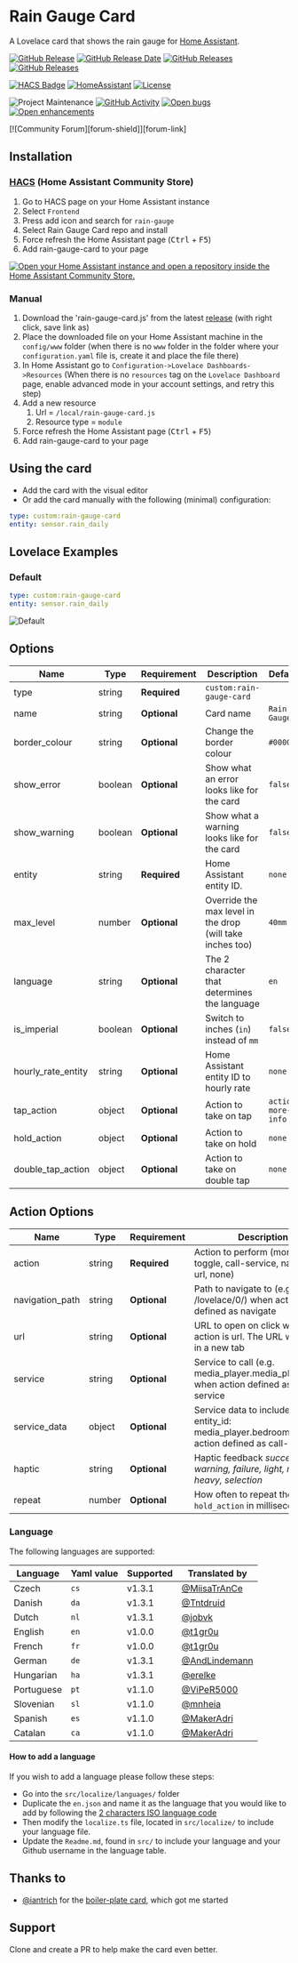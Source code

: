 # Rain Gauge Card

A Lovelace card that shows the rain gauge for [Home Assistant](https://home-assistant.io/).

[![GitHub Release][releases-shield]][releases-link] [![GitHub Release Date][release-date-shield]][releases-link] [![GitHub Releases][latest-download-shield]][traffic-link] [![GitHub Releases][total-download-shield]][traffic-link]

[![HACS Badge][hacs-shield]][hacs-link] [![HomeAssistant][home-assistant-shield]][home-assistant-link] [![License][license-shield]][license-link]

![Project Maintenance][maintenance-shield] [![GitHub Activity][activity-shield]][activity-link] [![Open bugs][bugs-shield]][bugs-link] [![Open enhancements][enhancements-shield]][enhancement-link]

[![Community Forum][forum-shield]][forum-link]

## Installation

### [HACS](https://hacs.xyz/) (Home Assistant Community Store)

1. Go to HACS page on your Home Assistant instance
1. Select `Frontend`
1. Press add icon and search for `rain-gauge`
1. Select Rain Gauge Card repo and install
1. Force refresh the Home Assistant page (<kbd>Ctrl</kbd> + <kbd>F5</kbd>)
1. Add rain-gauge-card to your page

[![Open your Home Assistant instance and open a repository inside the Home Assistant Community Store.](https://my.home-assistant.io/badges/hacs_repository.svg)](https://my.home-assistant.io/redirect/hacs_repository/?owner=t1gr0u&repository=rain-gauge-card&category=plugin)

### Manual

1. Download the 'rain-gauge-card.js' from the latest [release](https://github.com/t1gr0u/rain-gauge-card/releases) (with right click, save link as)
1. Place the downloaded file on your Home Assistant machine in the `config/www` folder (when there is no `www` folder in the folder where your `configuration.yaml` file is, create it and place the file there)
1. In Home Assistant go to `Configuration->Lovelace Dashboards->Resources` (When there is no `resources` tag on the `Lovelace Dashboard` page, enable advanced mode in your account settings, and retry this step)
1. Add a new resource
   1. Url = `/local/rain-gauge-card.js`
   1. Resource type = `module`
1. Force refresh the Home Assistant page (<kbd>Ctrl</kbd> + <kbd>F5</kbd>)
1. Add rain-gauge-card to your page

## Using the card

- Add the card with the visual editor
- Or add the card manually with the following (minimal) configuration:

```yaml
type: custom:rain-gauge-card
entity: sensor.rain_daily
```

## Lovelace Examples

### Default

```yaml
type: custom:rain-gauge-card
entity: sensor.rain_daily
```

![Default](https://github.com/t1gr0u/rain-gauge-card/blob/master/docs/images/rain-gauge-card.png?raw=true)


## Options

| Name              | Type    | Requirement  | Description                                                              | Default             |
| ----------------- | ------- | ------------ | ------------------------------------------------------------------------ | ------------------- |
| type              | string  | **Required** | `custom:rain-gauge-card`                                                 |                     |
| name              | string  | **Optional** | Card name                                                                | `Rain Gauge`        |
| border_colour     | string  | **Optional** | Change the border colour                                                 | `#000000`           |
| show_error        | boolean | **Optional** | Show what an error looks like for the card                               | `false`             |
| show_warning      | boolean | **Optional** | Show what a warning looks like for the card                              | `false`             |
| entity            | string  | **Required** | Home Assistant entity ID.                                                | `none`              |
| max_level         | number  | **Optional** | Override the max level in the drop (will take inches too)                | `40mm`              |
| language          | string  | **Optional** | The 2 character that determines the language                             | `en`                |
| is_imperial       | boolean | **Optional** | Switch to inches (`in`) instead of `mm`                                  | `false`             |
| hourly_rate_entity| string  | **Optional** | Home Assistant entity ID to hourly rate                                  | `none`              |
| tap_action        | object  | **Optional** | Action to take on tap                                                    | `action: more-info` |
| hold_action       | object  | **Optional** | Action to take on hold                                                   | `none`              |
| double_tap_action | object  | **Optional** | Action to take on double tap                                             | `none`              |

## Action Options

| Name            | Type   | Requirement  | Description                                                                                                                            | Default     |
| --------------- | ------ | ------------ | -------------------------------------------------------------------------------------------------------------------------------------- | ----------- |
| action          | string | **Required** | Action to perform (more-info, toggle, call-service, navigate url, none)                                                                | `more-info` |
| navigation_path | string | **Optional** | Path to navigate to (e.g. /lovelace/0/) when action defined as navigate                                                                | `none`      |
| url             | string | **Optional** | URL to open on click when action is url. The URL will open in a new tab                                                                | `none`      |
| service         | string | **Optional** | Service to call (e.g. media_player.media_play_pause) when action defined as call-service                                               | `none`      |
| service_data    | object | **Optional** | Service data to include (e.g. entity_id: media_player.bedroom) when action defined as call-service                                     | `none`      |
| haptic          | string | **Optional** | Haptic feedback _success, warning, failure, light, medium, heavy, selection_                                                           | `none`      |
| repeat          | number | **Optional** | How often to repeat the `hold_action` in milliseconds.                                                                                 | `none`      |


### Language

The following languages are supported:

| Language  | Yaml value | Supported | Translated by                                                                       |
| --------- | ---------- | --------- | ----------------------------------------------------------------------------------- |
| Czech     | `cs`       | v1.3.1    | [@MiisaTrAnCe](https://github.com/MiisaTrAnCe)                                      |
| Danish    | `da`       | v1.3.1    | [@Tntdruid](https://github.com/Tntdruid)                                            |
| Dutch     | `nl`       | v1.3.1    | [@jobvk](https://github.com/jobvk)                                                  |
| English   | `en`       | v1.0.0    | [@t1gr0u](https://github.com/t1gr0u)                                                |
| French    | `fr`       | v1.0.0    | [@t1gr0u](https://github.com/t1gr0u)                                                |
| German    | `de`       | v1.3.1    | [@AndLindemann](https://github.com/AndLindemann)                                    |
| Hungarian | `ha`       | v1.3.1    | [@erelke](https://github.com/erelke)                                                |
| Portuguese| `pt`       | v1.1.0    | [@ViPeR5000](https://github.com/viper5000)                                          |
| Slovenian | `sl`       | v1.1.0    | [@mnheia](https://github.com/mnheia)                                                |
| Spanish   | `es`       | v1.1.0    | [@MakerAdri](https://github.com/MakerAdri)
| Catalan   | `ca`       | v1.1.0    | [@MakerAdri](https://github.com/MakerAdri)

#### How to add a language

If you wish to add a language please follow these steps:

* Go into the `src/localize/languages/` folder
* Duplicate the `en.json` and name it as the language that you would like to add by following the [2 characters ISO language code](https://en.wikipedia.org/wiki/List_of_ISO_639-1_codes)
* Then modify the `localize.ts` file, located in `src/localize/` to include your language file.
* Update the `Readme.md`, found in `src/` to include your language and your Github username in the language table.

## Thanks to

- [@iantrich](https://www.github.com/iantrich) for the [boiler-plate card](https://github.com/custom-cards/boilerplate-card), which got me started


## Support

Clone and create a PR to help make the card even better.

[releases-shield]: https://img.shields.io/github/release/t1gr0u/rain-gauge-card.svg?style=flat-square
[releases-link]: https://github.com/t1gr0u/rain-gauge-card/releases/latest
[release-date-shield]: https://img.shields.io/github/release-date/t1gr0u/rain-gauge-card?style=flat-square
[latest-download-shield]: https://img.shields.io/github/downloads/t1gr0u/rain-gauge-card/latest/total?style=flat-square&label=downloads%20latest%20release
[total-download-shield]: https://img.shields.io/github/downloads/t1gr0u/rain-gauge-card/total?style=flat-square&label=total%20views
[traffic-link]: https://github.com/t1gr0u/rain-gauge-card/graphs/traffic
[hacs-shield]: https://img.shields.io/badge/HACS-Default-orange.svg?style=flat-square
[hacs-link]: https://github.com/custom-components/hacs
[home-assistant-shield]: https://img.shields.io/badge/Home%20Assistant-visual%20editor/yaml-green?style=flat-square
[home-assistant-link]: https://www.home-assistant.io/
[license-shield]: https://img.shields.io/github/license/custom-cards/boilerplate-card.svg?style=flat-square
[license-link]: LICENSE.md
[activity-shield]: https://img.shields.io/github/commit-activity/y/t1gr0u/rain-gauge-card.svg?style=flat-square
[activity-link]: https://github.com/t1gr0u/rain-gauge-card/commits/master
[bugs-shield]: https://img.shields.io/github/issues/t1gr0u/rain-gauge-card/bug?color=red&style=flat-square&label=bugs
[bugs-link]: https://github.com/t1gr0u/rain-gauge-card/labels/bug
[enhancements-shield]: https://img.shields.io/github/issues/t1gr0u/rain-gauge-card/enhancement?color=blue&style=flat-square&label=enhancements
[enhancement-link]: https://github.com/t1gr0u/rain-gauge-card/labels/enhancement
[maintenance-shield]: https://img.shields.io/maintenance/yes/2023.svg?style=flat-square
